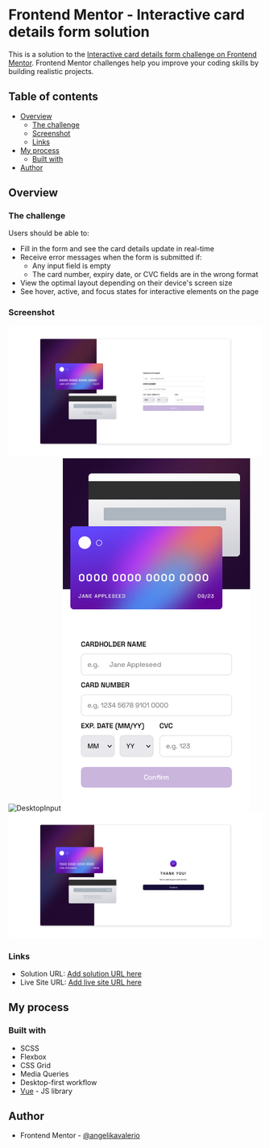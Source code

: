 # Frontend Mentor - Interactive card details form solution

This is a solution to the [Interactive card details form challenge on Frontend Mentor](https://www.frontendmentor.io/challenges/interactive-card-details-form-XpS8cKZDWw). Frontend Mentor challenges help you improve your coding skills by building realistic projects. 

## Table of contents

- [Overview](#overview)
  - [The challenge](#the-challenge)
  - [Screenshot](#screenshot)
  - [Links](#links)
- [My process](#my-process)
  - [Built with](#built-with)
- [Author](#author)

## Overview

### The challenge

Users should be able to:

- Fill in the form and see the card details update in real-time
- Receive error messages when the form is submitted if:
  - Any input field is empty
  - The card number, expiry date, or CVC fields are in the wrong format
- View the optimal layout depending on their device's screen size
- See hover, active, and focus states for interactive elements on the page

### Screenshot

![Desktop](./screenshots/desktopwoinput.png)
![DesktopInput](./screenshots/desktop-winput.png)
![Mobile](./screenshots/mobilewoinput.png)
![ThankYou](./screenshots/thankyoupage.png)

### Links

- Solution URL: [Add solution URL here](https://github.com/angelikavalerio/interactive-card-details-form/)
- Live Site URL: [Add live site URL here](https://interactive-card-details-form-jade-three.vercel.app/)

## My process

### Built with

- SCSS
- Flexbox
- CSS Grid
- Media Queries
- Desktop-first workflow
- [Vue](https://vuejs.org/) - JS library

## Author

- Frontend Mentor - [@angelikavalerio](https://www.frontendmentor.io/profile/angelikavalerio)


